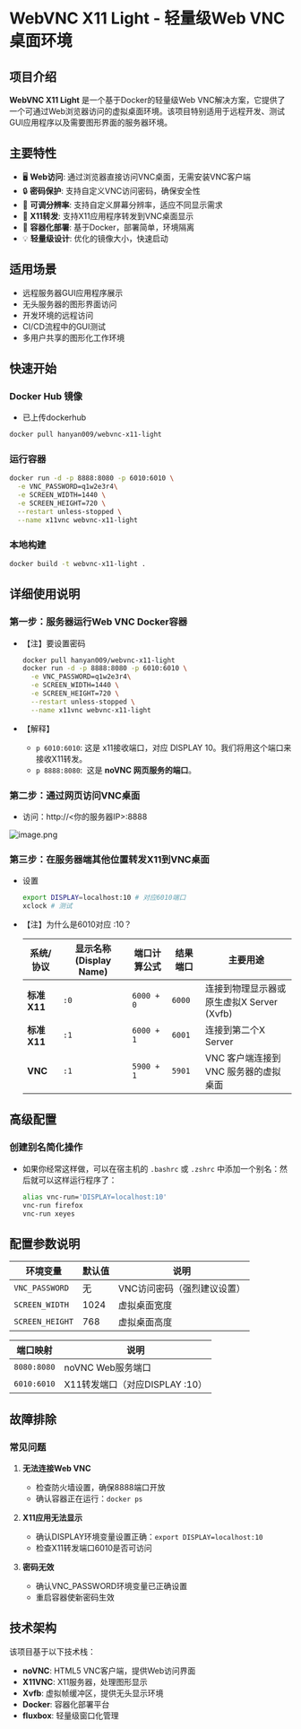# WebVNC X11 Light - 轻量级Web VNC桌面环境

## 项目介绍

**WebVNC X11 Light** 是一个基于Docker的轻量级Web VNC解决方案，它提供了一个可通过Web浏览器访问的虚拟桌面环境。该项目特别适用于远程开发、测试GUI应用程序以及需要图形界面的服务器环境。

## 主要特性

- 🖥️ **Web访问**: 通过浏览器直接访问VNC桌面，无需安装VNC客户端
- 🔒 **密码保护**: 支持自定义VNC访问密码，确保安全性
- 📐 **可调分辨率**: 支持自定义屏幕分辨率，适应不同显示需求
- 🔄 **X11转发**: 支持X11应用程序转发到VNC桌面显示
- 🐳 **容器化部署**: 基于Docker，部署简单，环境隔离
- 💡 **轻量级设计**: 优化的镜像大小，快速启动

## 适用场景

- 远程服务器GUI应用程序展示
- 无头服务器的图形界面访问
- 开发环境的远程访问
- CI/CD流程中的GUI测试
- 多用户共享的图形化工作环境

## 快速开始

### Docker Hub 镜像

* 已上传dockerhub

``` bash
docker pull hanyan009/webvnc-x11-light
```

### 运行容器

```bash
docker run -d -p 8888:8080 -p 6010:6010 \
  -e VNC_PASSWORD=q1w2e3r4\
  -e SCREEN_WIDTH=1440 \
  -e SCREEN_HEIGHT=720 \
  --restart unless-stopped \
  --name x11vnc webvnc-x11-light
```

### 本地构建

```bash
docker build -t webvnc-x11-light .
```

## 详细使用说明

### 第一步：服务器运行Web VNC Docker容器

- 【注】要设置密码
    
    ```bash
    docker pull hanyan009/webvnc-x11-light
    docker run -d -p 8888:8080 -p 6010:6010 \
      -e VNC_PASSWORD=q1w2e3r4\
      -e SCREEN_WIDTH=1440 \
      -e SCREEN_HEIGHT=720 \
      --restart unless-stopped \
      --name x11vnc webvnc-x11-light
    
    ```
    
- 【解释】
    - `p 6010:6010`: 这是 x11接收端口，对应 DISPLAY 10。我们将用这个端口来接收X11转发。
    - `p 8888:8080`:  这是 **noVNC 网页服务的端口**。
    

### 第二步：通过网页访问VNC桌面

- 访问：http://<你的服务器IP>:8888

![image.png](attachment:baf95bf7-86ab-4740-a324-65a560dfcc5f:image.png)

### 第三步：在服务器端其他位置转发X11到VNC桌面

- 设置
    
    ```bash
    export DISPLAY=localhost:10 # 对应6010端口
    xclock # 测试
    ```
    
- 【注】为什么是6010对应 :10？
    
    
    | **系统/协议** | **显示名称 (Display Name)** | **端口计算公式** | **结果端口** | **主要用途** |
    | --- | --- | --- | --- | --- |
    | **标准 X11** | `:0` | `6000 + 0` | `6000` | 连接到物理显示器或原生虚拟X Server (Xvfb) |
    | **标准 X11** | `:1` | `6000 + 1` | `6001` | 连接到第二个X Server |
    | **VNC** | `:1` | `5900 + 1` | `5901` | VNC 客户端连接到 VNC 服务器的虚拟桌面 |

## 高级配置

### 创建别名简化操作

- 如果你经常这样做，可以在宿主机的 `.bashrc` 或 `.zshrc` 中添加一个别名：然后就可以这样运行程序了：
    
    ```bash
    alias vnc-run='DISPLAY=localhost:10'
    vnc-run firefox
    vnc-run xeyes
    ```

## 配置参数说明

| 环境变量 | 默认值 | 说明 |
|---------|--------|------|
| `VNC_PASSWORD` | 无 | VNC访问密码（强烈建议设置） |
| `SCREEN_WIDTH` | 1024 | 虚拟桌面宽度 |
| `SCREEN_HEIGHT` | 768 | 虚拟桌面高度 |

| 端口映射 | 说明 |
|---------|------|
| `8080:8080` | noVNC Web服务端口 |
| `6010:6010` | X11转发端口（对应DISPLAY :10） |

## 故障排除

### 常见问题

1. **无法连接Web VNC**
   - 检查防火墙设置，确保8888端口开放
   - 确认容器正在运行：`docker ps`

2. **X11应用无法显示**
   - 确认DISPLAY环境变量设置正确：`export DISPLAY=localhost:10`
   - 检查X11转发端口6010是否可访问

3. **密码无效**
   - 确认VNC_PASSWORD环境变量已正确设置
   - 重启容器使新密码生效

## 技术架构

该项目基于以下技术栈：
- **noVNC**: HTML5 VNC客户端，提供Web访问界面
- **X11VNC**: X11服务器，处理图形显示
- **Xvfb**: 虚拟帧缓冲区，提供无头显示环境
- **Docker**: 容器化部署平台
- **fluxbox**: 轻量级窗口化管理
